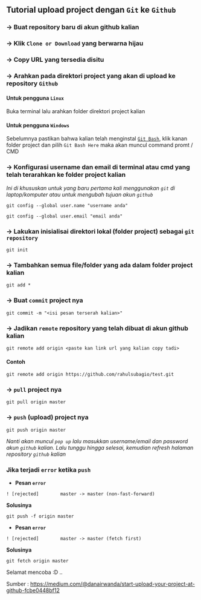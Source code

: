 ## Tutorial upload project dengan `Git` ke `Github`

### -> Buat repository baru di akun github kalian

### -> Klik `Clone or Download` yang berwarna hijau

### -> Copy URL yang tersedia disitu

### -> Arahkan pada direktori project yang akan di upload ke repository `Github`

#### Untuk pengguna `Linux`
Buka terminal lalu arahkan folder direktori project kalian

#### Untuk pengguna `Windows`
Sebelumnya pastikan bahwa kalian telah menginstal [`Git Bash`](https://git-scm.com/downloads), klik kanan folder project dan pilih `Git Bash Here` maka akan muncul command promt / CMD


### -> Konfigurasi username dan email di terminal atau cmd yang telah terarahkan ke folder project kalian

*Ini di khususkan untuk yang baru pertama kali menggunakan `git` di laptop/komputer atau untuk mengubah tujuan akun `github`*

```
git config --global user.name "username anda"
```

```
git config --global user.email "email anda"
```


### -> Lakukan inisialisai direktori lokal (folder project) sebagai `git repository`

```
git init
```


### -> Tambahkan semua file/folder yang ada dalam folder project kalian

```
git add *
```


### -> Buat `commit` project nya

```
git commit -m "<isi pesan terserah kalian>"
```


### -> Jadikan `remote` repository yang telah dibuat di akun github kalian

```
git remote add origin <paste kan link url yang kalian copy tadi>
```


#### Contoh

```
git remote add origin https://github.com/rahulsubagio/test.git
```


### -> `pull` project nya

```
git pull origin master
```


### -> `push` (upload) project nya

```
git push origin master
```

*Nanti akan muncul `pop up` lalu masukkan username/email dan password akun `github` kalian. Lalu tunggu hingga selesai, kemudian refresh halaman repository `github` kalian*


### Jika terjadi `error` ketika `push`

* **Pesan `error`**

```
! [rejected]        master -> master (non-fast-forward)
```

**Solusinya**

```
git push -f origin master
```

* **Pesan `error`**

```
! [rejected]        master -> master (fetch first)
```

**Solusinya**

```
git fetch origin master
```



Selamat mencoba :D ..

Sumber : https://medium.com/@danairwanda/start-upload-your-project-at-github-fcbe0448bf12
